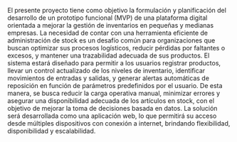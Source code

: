 El presente proyecto tiene como objetivo la formulación y planificación del desarrollo de un prototipo funcional (MVP) de una plataforma digital orientada a mejorar la gestión de inventarios en pequeñas y medianas empresas. La necesidad de contar con una herramienta eficiente de administración de stock es un desafío común para organizaciones que buscan optimizar sus procesos logísticos, reducir pérdidas por faltantes o excesos, y mantener una trazabilidad adecuada de sus productos.
El sistema estará diseñado para permitir a los usuarios registrar productos, llevar un control actualizado de los niveles de inventario, identificar movimientos de entradas y salidas, y generar alertas automáticas de reposición en función de parámetros predefinidos por el usuario. De esta manera, se busca reducir la carga operativa manual, minimizar errores y asegurar una disponibilidad adecuada de los artículos en stock, con el objetivo de mejorar la toma de decisiones basada en datos.
La solución será desarrollada como una aplicación web, lo que permitirá su acceso desde múltiples dispositivos con conexión a internet, brindando flexibilidad, disponibilidad y escalabilidad.
